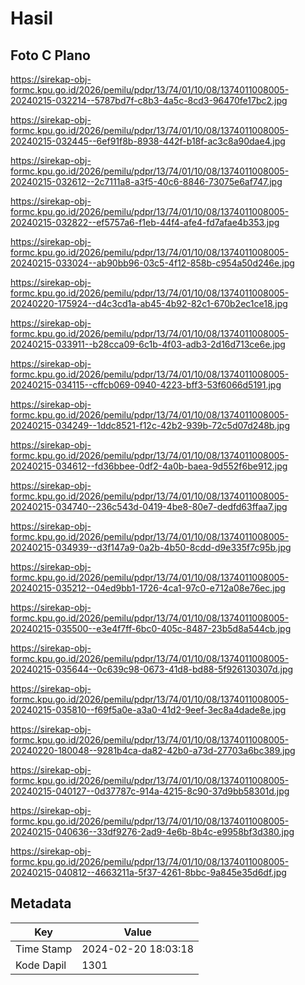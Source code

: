 # Hasil

## Foto C Plano

https://sirekap-obj-formc.kpu.go.id/2026/pemilu/pdpr/13/74/01/10/08/1374011008005-20240215-032214--5787bd7f-c8b3-4a5c-8cd3-96470fe17bc2.jpg

https://sirekap-obj-formc.kpu.go.id/2026/pemilu/pdpr/13/74/01/10/08/1374011008005-20240215-032445--6ef91f8b-8938-442f-b18f-ac3c8a90dae4.jpg

https://sirekap-obj-formc.kpu.go.id/2026/pemilu/pdpr/13/74/01/10/08/1374011008005-20240215-032612--2c7111a8-a3f5-40c6-8846-73075e6af747.jpg

https://sirekap-obj-formc.kpu.go.id/2026/pemilu/pdpr/13/74/01/10/08/1374011008005-20240215-032822--ef5757a6-f1eb-44f4-afe4-fd7afae4b353.jpg

https://sirekap-obj-formc.kpu.go.id/2026/pemilu/pdpr/13/74/01/10/08/1374011008005-20240215-033024--ab90bb96-03c5-4f12-858b-c954a50d246e.jpg

https://sirekap-obj-formc.kpu.go.id/2026/pemilu/pdpr/13/74/01/10/08/1374011008005-20240220-175924--d4c3cd1a-ab45-4b92-82c1-670b2ec1ce18.jpg

https://sirekap-obj-formc.kpu.go.id/2026/pemilu/pdpr/13/74/01/10/08/1374011008005-20240215-033911--b28cca09-6c1b-4f03-adb3-2d16d713ce6e.jpg

https://sirekap-obj-formc.kpu.go.id/2026/pemilu/pdpr/13/74/01/10/08/1374011008005-20240215-034115--cffcb069-0940-4223-bff3-53f6066d5191.jpg

https://sirekap-obj-formc.kpu.go.id/2026/pemilu/pdpr/13/74/01/10/08/1374011008005-20240215-034249--1ddc8521-f12c-42b2-939b-72c5d07d248b.jpg

https://sirekap-obj-formc.kpu.go.id/2026/pemilu/pdpr/13/74/01/10/08/1374011008005-20240215-034612--fd36bbee-0df2-4a0b-baea-9d552f6be912.jpg

https://sirekap-obj-formc.kpu.go.id/2026/pemilu/pdpr/13/74/01/10/08/1374011008005-20240215-034740--236c543d-0419-4be8-80e7-dedfd63ffaa7.jpg

https://sirekap-obj-formc.kpu.go.id/2026/pemilu/pdpr/13/74/01/10/08/1374011008005-20240215-034939--d3f147a9-0a2b-4b50-8cdd-d9e335f7c95b.jpg

https://sirekap-obj-formc.kpu.go.id/2026/pemilu/pdpr/13/74/01/10/08/1374011008005-20240215-035212--04ed9bb1-1726-4ca1-97c0-e712a08e76ec.jpg

https://sirekap-obj-formc.kpu.go.id/2026/pemilu/pdpr/13/74/01/10/08/1374011008005-20240215-035500--e3e4f7ff-6bc0-405c-8487-23b5d8a544cb.jpg

https://sirekap-obj-formc.kpu.go.id/2026/pemilu/pdpr/13/74/01/10/08/1374011008005-20240215-035644--0c639c98-0673-41d8-bd88-5f926130307d.jpg

https://sirekap-obj-formc.kpu.go.id/2026/pemilu/pdpr/13/74/01/10/08/1374011008005-20240215-035810--f69f5a0e-a3a0-41d2-9eef-3ec8a4dade8e.jpg

https://sirekap-obj-formc.kpu.go.id/2026/pemilu/pdpr/13/74/01/10/08/1374011008005-20240220-180048--9281b4ca-da82-42b0-a73d-27703a6bc389.jpg

https://sirekap-obj-formc.kpu.go.id/2026/pemilu/pdpr/13/74/01/10/08/1374011008005-20240215-040127--0d37787c-914a-4215-8c90-37d9bb58301d.jpg

https://sirekap-obj-formc.kpu.go.id/2026/pemilu/pdpr/13/74/01/10/08/1374011008005-20240215-040636--33df9276-2ad9-4e6b-8b4c-e9958bf3d380.jpg

https://sirekap-obj-formc.kpu.go.id/2026/pemilu/pdpr/13/74/01/10/08/1374011008005-20240215-040812--4663211a-5f37-4261-8bbc-9a845e35d6df.jpg


## Metadata

| Key        | Value               |
| ---------- | ------------------- |
| Time Stamp | 2024-02-20 18:03:18 |
| Kode Dapil | 1301                |



